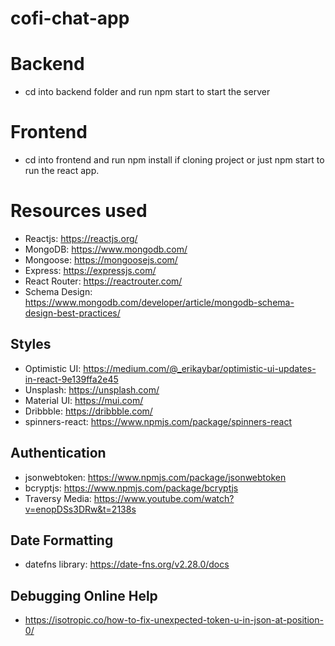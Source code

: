 # cofi-chat-app

# Backend
  - cd into backend folder and run npm start to start the server

# Frontend
 - cd into frontend and run npm install if cloning project or just npm start to run the react app.

# Resources used
 - Reactjs: https://reactjs.org/
 - MongoDB: https://www.mongodb.com/
 - Mongoose: https://mongoosejs.com/
 - Express: https://expressjs.com/
 - React Router: https://reactrouter.com/
 - Schema Design: https://www.mongodb.com/developer/article/mongodb-schema-design-best-practices/
  ## Styles
  - Optimistic UI: https://medium.com/@_erikaybar/optimistic-ui-updates-in-react-9e139ffa2e45
  - Unsplash: https://unsplash.com/
  - Material UI: https://mui.com/
  - Dribbble: https://dribbble.com/
  - spinners-react: https://www.npmjs.com/package/spinners-react
  ## Authentication
  - jsonwebtoken: https://www.npmjs.com/package/jsonwebtoken
  - bcryptjs: https://www.npmjs.com/package/bcryptjs
  - Traversy Media: https://www.youtube.com/watch?v=enopDSs3DRw&t=2138s
  ## Date Formatting
  - datefns library: https://date-fns.org/v2.28.0/docs
  ## Debugging Online Help
  - https://isotropic.co/how-to-fix-unexpected-token-u-in-json-at-position-0/
 
